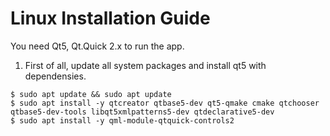 # Linux Installation Guide

You need Qt5, Qt.Quick 2.x to run the app.

1. First of all, update all system packages and install qt5 with dependensies.

```
$ sudo apt update && sudo apt update
$ sudo apt install -y qtcreator qtbase5-dev qt5-qmake cmake qtchooser qtbase5-dev-tools libqt5xmlpatterns5-dev qtdeclarative5-dev
$ sudo apt install -y qml-module-qtquick-controls2
```